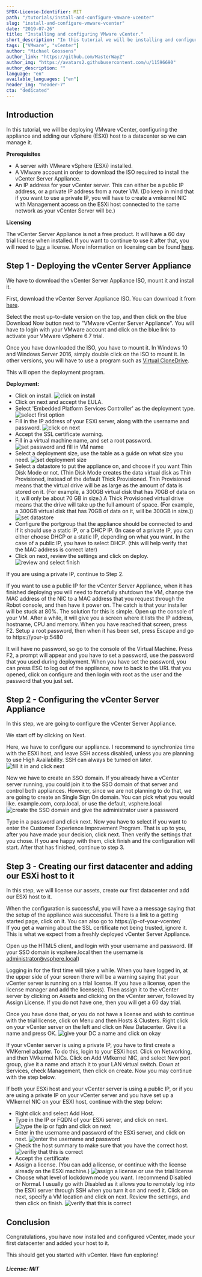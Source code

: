 ```yaml
---
SPDX-License-Identifier: MIT
path: "/tutorials/install-and-configure-vmware-vcenter"
slug: "install-and-configure-vmware-vcenter"
date: "2019-07-26"
title: "Installing and configuring VMware vCenter."
short_description: "In this tutorial we will be installing and configuring vCenter, along with adding our server to a vCenter datacenter."
tags: ["VMware", "vCenter"]
author: "Michael Goossens"
author_link: "https://github.com/MasterWayZ"
author_img: "https://avatars2.githubusercontent.com/u/11596690"
author_description: ""
language: "en"
available_languages: ["en"]
header_img: "header-7"
cta: "dedicated"
---
```



## Introduction

In this tutorial, we will be deploying VMware vCenter, configuring the appliance and adding our vSphere (ESXi) host to a datacenter so we can manage it.

**Prerequisites**

* A server with VMware vSphere (ESXi) installed.
* A VMware account in order to download the ISO required to install the vCenter Server Appliance.
* An IP address for your vCenter server. This can either be a public IP address, or a private IP address from a router VM. (Do keep in mind that if you want to use a private IP, you will have to create a vmkernel NIC with Management access on the ESXi host connected to the same network as your vCenter Server will be.)

**Licensing**

The vCenter Server Appliance is not a free product. It will have a 60 day trial license when installed. If you want to continue to use it after that, you will need to [buy](https://store.vmware.com/store) a license.
More information on licensing can be found [here](https://blogs.vmware.com/vsphere/2018/10/vcenter-server-licensing-options.html).

## Step 1 - Deploying the vCenter Server Appliance

We have to download the vCenter Server Appliance ISO, mount it and install it.

First, download the vCenter Server Appliance ISO. You can download it from [here](https://my.vmware.com/web/vmware/details?productId=742&rPId=22641&downloadGroup=VC67U2).

Select the most up-to-date version on the top, and then click on the blue Download Now button next to "VMware vCenter Server Appliance". You will have to login with your VMware account and click on the blue link to activate your VMware vSphere 6.7 trial.

Once you have downloaded the ISO, you have to mount it. In Windows 10 and Windows Server 2016, simply double click on the ISO to mount it. In other versions, you will have to use a program such as [Virtual CloneDrive](https://www.elby.ch/en/products/vcd.html).

This will open the deployment program.

**Deployment:**
- Click on install.
![click on install](images/installer_1.png)
- Click on next and accept the EULA.
- Select 'Embedded Platform Services Controller' as the deployment type.
![select first option](images/installer_2.png)
- Fill in the IP address of your ESXi server, along with the username and password.
![click on next](images/installer_3.png)
- Accept the SSL certificate warning.
- Fill in a virtual machine name, and set a root password.
![set password and fill in VM name](images/installer_4.png)
- Select a deployment size, use the table as a guide on what size you need.
![set deployment size](images/installer_5.png)
- Select a datastore to put the appliance on, and choose if you want Thin Disk Mode or not. (Thin Disk Mode creates the data virtual disk as Thin Provisioned, instead of the default Thick Provisioned. Thin Provisioned means that the virtual drive will be as large as the amount of data is stored on it. (For example, a 300GB virtual disk that has 70GB of data on it, will only be about 70 GB in size.) A Thick Provisioned virtual drive means that the drive will take up the full amount of space. (For example, a 300GB virtual disk that has 70GB of data on it, will be 300GB in size.))
![set datastore](images/installer_6.png)
- Configure the portgroup that the appliance should be connected to and if it should use a static IP, or a DHCP IP. (In case of a private IP, you can either choose DHCP or a static IP, depending on what you want. In the case of a public IP, you have to select DHCP. (this will help verify that the MAC address is correct later)
- Click on next, review the settings and click on deploy.
![review and select finish](images/installer_7.png)

If you are using a private IP, continue to Step 2.

If you want to use a public IP for the vCenter Server Appliance, when it has finished deploying you will need to forcefully shutdown the VM, change the MAC address of the NIC to a MAC address that you request through the Robot console, and then have it power on. The catch is that your installer will be stuck at 80%. The solution for this is simple. Open up the console of your VM. After a while, it will give you a screen where it lists the IP address, hostname, CPU and memory. When you have reached that screen, press F2. Setup a root password, then when it has been set, press Escape and go to https://your-ip:5480

It will have no password, so go to the console of the Virtual Machine. Press F2, a prompt will appear and you have to set a password, use the password that you used during deployment. When you have set the password, you can press ESC to log out of the appliance, now to back to the URL that you opened, click on configure and then login with root as the user and the password that you just set.

## Step 2 - Configuring the vCenter Server Appliance

In this step, we are going to configure the vCenter Server Appliance.

We start off by clicking on Next.

Here, we have to configure our appliance. I recommend to synchronize time with the ESXi host, and leave SSH access disabled, unless you are planning to use High Availability. SSH can always be turned on later.
![fill it in and click next](images/installer_8.png)

Now we have to create an SSO domain. If you already have a vCenter server running, you could join it to the SSO domain of that server and control both appliances. However, since we are not planning to do that, we are going to create an Single Sign On domain. You can pick what you would like. example.com, corp.local, or use the default, vsphere.local
![create the SSO domain and give the administrator user a password](images/installer_9.png)

Type in a password and click next. Now you have to select if you want to enter the Customer Experience Improvement Program. That is up to you, after you have made your decision, click next. Then verify the settings that you chose. If you are happy with them, click finish and the configuration will start. After that has finished, continue to step 3.

## Step 3 - Creating our first datacenter and adding our ESXi host to it

In this step, we will license our assets, create our first datacenter and add our ESXi host to it.

When the configuration is successful, you will have a a message saying that the setup of the appliance was successful. There is a link to a getting started page, click on it. You can also go to https://ip-of-your-vcenter/  
If you get a warning about the SSL certificate not being trusted, ignore it. This is what we expect from a freshly deployed vCenter Server Appliance.

Open up the HTML5 client, and login with your username and password. (If your SSO domain is vsphere.local then the username is administrator@vsphere.local)

Logging in for the first time will take a while. When you have logged in, at the upper side of your screen there will be a warning saying that your vCenter server is running on a trial license. If you have a license, open the license manager and add the license(s). Then assign it to the vCenter server by clicking on Assets and clicking on the vCenter server, followed by Assign License. If you do not have one, then you will get a 60 day trial.

Once you have done that, or you do not have a license and wish to continue with the trial license, click on Menu and then Hosts & Clusters. Right click on your vCenter server on the left and click on New Datacenter. Give it a name and press OK.
![give your DC a name and click on okay](images/installer_10.png)

If your vCenter server is using a private IP, you have to first create a VMKernel adapter. To do this, login to your ESXi host. Click on Networking, and then VMkernel NICs. Click on Add VMkernel NIC, and select New port group, give it a name and attach it to your LAN virtual switch. Down at Services, check Management, then click on create. Now you may continue with the step below.

If both your ESXi host and your vCenter server is using a public IP, or if you are using a private IP on your vCenter server and you have set up a VMkernel NIC on your ESXI host, continue with the step below:

- Right click and select Add Host.
- Type in the IP or FQDN of your ESXi server, and click on next.
![type the ip or fqdn and click on next](images/installer_11.png)
- Enter in the username and password of the ESXi server, and click on next.
![enter the username and password](images/installer_12.png)
- Check the host summary to make sure that you have the correct host.
![verifiy that this is correct](images/installer_13.png)
- Accept the certificate
- Assign a license. (You can add a license, or continue with the license already on the ESXi machine.)
![assign a license or use the trial license](images/installer_14.png)
- Choose what level of lockdown mode you want. I recommend Disabled or Normal. I usually go with Disabled as it allows you to remotely log into the ESXi server through SSH when you turn it on and need it. Click on next, specify a VM location and click on next. Review the settings, and then click on finish.
![verify that this is correct](images/installer_15.png)

## Conclusion

Congratulations, you have now installed and configured vCenter, made your first datacenter and added your host to it.

This should get you started with vCenter. Have fun exploring!

##### License: MIT

<!---

Contributors's Certificate of Origin

By making a contribution to this project, I certify that:

(a) The contribution was created in whole or in part by me and I have
    the right to submit it under the license indicated in the file; or

(b) The contribution is based upon previous work that, to the best of my
    knowledge, is covered under an appropriate license and I have the
    right under that license to submit that work with modifications,
    whether created in whole or in part by me, under the same license
    (unless I am permitted to submit under a different license), as
    indicated in the file; or

(c) The contribution was provided directly to me by some other person
    who certified (a), (b) or (c) and I have not modified it.

(d) I understand and agree that this project and the contribution are
    public and that a record of the contribution (including all personal
    information I submit with it, including my sign-off) is maintained
    indefinitely and may be redistributed consistent with this project
    or the license(s) involved.

Signed-off-by: Michael Goossens <michaelgoossens@live.be>

-->

